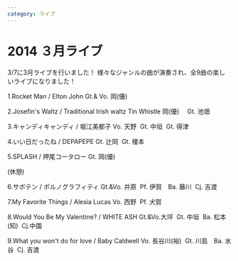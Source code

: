 ```yaml
---
category: ライブ
---
```

# 2014 ３月ライブ

3/7に3月ライブを行いました！
様々なジャンルの曲が演奏され、全9曲の楽しいライブになりました！

1.Rocket Man / Elton John
Gt.& Vo. 岡(優)

2.Josefin's Waltz / Traditional Irish waltz
Tin Whistle 岡(優) 　Gt. 池畑

3.キャンディキャンディ / 堀江美都子
Vo. 天野  Gt. 中垣  Gt. 得津

4.いい日だったね / DEPAPEPE
Gt. 辻岡  Gt. 榎本

5.SPLASH / 押尾コータロー
Gt. 岡(優)

(休憩)

6.サボテン / ポルノグラフィティ
Gt.&amp;Vo. 井原  Pf. 伊賀　Ba. 藤川  Cj. 吉渡

7.My Favorite Things / Alesia Lucas
Vo. 西野  Pf. 犬賀

8.Would You Be My Valentine? / WHITE ASH
Gt.&amp;Vo.大坪  Gt. 中垣  Ba. 松本(知)  Cj.中園

9.What you won't do for love / Baby Caldwell
Vo. 長谷川(裕)  Gt. 川島　Ba. 水谷  Cj. 吉渡
